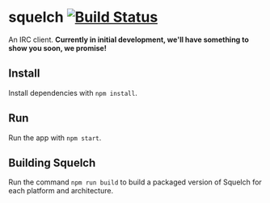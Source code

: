 squelch [![Build Status](https://travis-ci.org/squelch-irc/squelch.svg?branch=master)](https://travis-ci.org/squelch-irc/squelch)
=======

An IRC client. **Currently in initial development, we'll have something to show you soon, we promise!**

## Install

Install dependencies with `npm install`.

## Run

Run the app with `npm start`.

## Building Squelch

Run the command `npm run build` to build a packaged version of Squelch for each platform and architecture.

